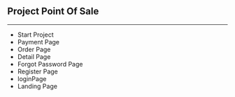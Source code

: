 ## Project Point Of Sale

---

- Start Project
- Payment Page
- Order Page
- Detail Page
- Forgot Password Page
- Register Page
- loginPage
- Landing Page
